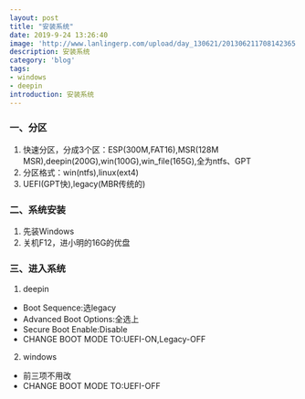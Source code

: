 ```yaml
---
layout: post
title: "安装系统"
date: 2019-9-24 13:26:40
image: 'http://www.lanlingerp.com/upload/day_130621/201306211708142365.jpg'
description: 安装系统
category: 'blog'
tags:
- windows
- deepin
introduction: 安装系统
---
```


### 一、分区
1. 快速分区，分成3个区：ESP(300M,FAT16),MSR(128M MSR),deepin(200G),win(100G),win_file(165G),全为ntfs、GPT    
2. 分区格式：win(ntfs),linux(ext4)    
3. UEFI(GPT快),legacy(MBR传统的)    

### 二、系统安装
1. 先装Windows  
2. 关机F12，进小明的16G的优盘   

### 三、进入系统
1. deepin  
- Boot Sequence:选legacy  
- Advanced Boot Options:全选上  
- Secure Boot Enable:Disable
- CHANGE BOOT MODE TO:UEFI-ON,Legacy-OFF  

2. windows  
- 前三项不用改  
- CHANGE BOOT MODE TO:UEFI-OFF  


